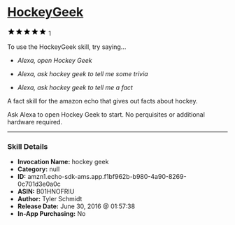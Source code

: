 # [HockeyGeek](http://alexa.amazon.com/#skills/amzn1.echo-sdk-ams.app.f1bf962b-b980-4a90-8269-0c701d3e0a0c)
![5 stars](../../images/ic_star_black_18dp_1x.png)![5 stars](../../images/ic_star_black_18dp_1x.png)![5 stars](../../images/ic_star_black_18dp_1x.png)![5 stars](../../images/ic_star_black_18dp_1x.png)![5 stars](../../images/ic_star_black_18dp_1x.png) 1

To use the HockeyGeek skill, try saying...

* *Alexa, open Hockey Geek*

* *Alexa, ask hockey geek to tell me some trivia*

* *Alexa, ask hockey geek to tell me a fact*

A fact skill for the amazon echo that gives out facts about hockey. 

Ask Alexa to open Hockey Geek to start. No perquisites or additional hardware required.

***

### Skill Details

* **Invocation Name:** hockey geek
* **Category:** null
* **ID:** amzn1.echo-sdk-ams.app.f1bf962b-b980-4a90-8269-0c701d3e0a0c
* **ASIN:** B01HNOFRIU
* **Author:** Tyler Schmidt
* **Release Date:** June 30, 2016 @ 01:57:38
* **In-App Purchasing:** No
